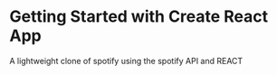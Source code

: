 # Getting Started with Create React App

A lightweight clone of spotify using the spotify API and REACT
